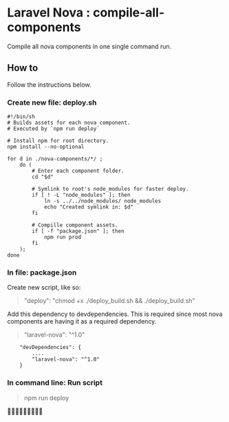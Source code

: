 # Laravel Nova : compile-all-components
Compile all nova components in one single command run.


## How to
Follow the instructions below.


### Create new file: deploy.sh
```
#!/bin/sh
# Builds assets for each nova component.
# Executed by `npm run deploy`

# Install npm for root directory.
npm install --no-optional 

for d in ./nova-components/*/ ;
    do (
        # Enter each component folder.
        cd "$d"

        # Symlink to root's node_modules for faster deploy.
        if [ ! -L "node_modules" ]; then
            ln -s ../../node_modules/ node_modules
            echo "Created symlink in: $d"
        fi

        # Compille component assets.
        if [ -f "package.json" ]; then
            npm run prod
        fi
    );
done
```

### In file: package.json

Create new script, like so:
> "deploy": "chmod +x ./deploy_build.sh && ./deploy_build.sh"


Add this dependency to devdependencies. This is required since most nova
components are having it as a required dependency.

> "laravel-nova": "^1.0"

```
    "devDependencies": {
        ....
        "laravel-nova": "^1.0"
    }
```

### In command line: Run script

> npm run deploy

🎉🎉🎉🎉🎉🎉🎉🎉🎉
